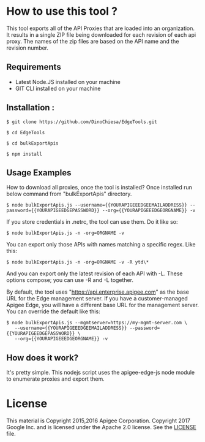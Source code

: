 # How to use this tool ?

This tool exports all of the API Proxies that are loaded into an organization.
It results in a single ZIP file being downloaded for each revision of each api proxy.
The names of the zip files are based on the API name and the revision number.


## Requirements 

* Latest Node.JS installed on your machine
* GIT CLI installed on your machine

## Installation :

```
$ git clone https://github.com/DinoChiesa/EdgeTools.git

$ cd EdgeTools

$ cd bulkExportApis

$ npm install
```

## Usage Examples

How to download all proxies, once the tool is installed? 
Once installed run below command from "bulkExportApis" directory.

```
$ node bulkExportApis.js --username={{YOURAPIGEEEDGEEMAILADDRESS}} --password={{YOURAPIGEEDGEPASSWORD}} --org={{YOURAPIGEEEDGEORGNAME}} -v

```

If you store credentials in .netrc, the tool can use them.  Do it like so:

```
$ node bulkExportApis.js -n -org=ORGNAME -v

```

You can export only those APIs with names matching a specific regex.  Like this: 

```
$ node bulkExportApis.js -n -org=ORGNAME -v -R ytd\*

```

And you can export only the latest revision of each API with -L.  These options compose; you can use -R and -L together. 



By default, the tool uses "https://api.enterprise.apigee.com" as the
base URL for the Edge management server. If you have a customer-managed
Apigee Edge, you will have a different base URL for the management
server. You can override the default like this:

```
$ node bulkExportApis.js --mgmtserver=https://my-mgmt-server.com \
   --username={{YOURAPIGEEEDGEEMAILADDRESS}} --password={{YOURAPIGEEDGEPASSWORD}} \
   --org={{YOURAPIGEEEDGEORGNAME}} -v

```

## How does it work?

It's pretty simple.  This nodejs script uses the apigee-edge-js
node module to enumerate proxies and export them. 


# License

This material is Copyright 2015,2016 Apigee Corporation. Copyright 2017 Google Inc.
and is licensed under the Apache 2.0 license. See the [LICENSE](../LICENSE) file. 
